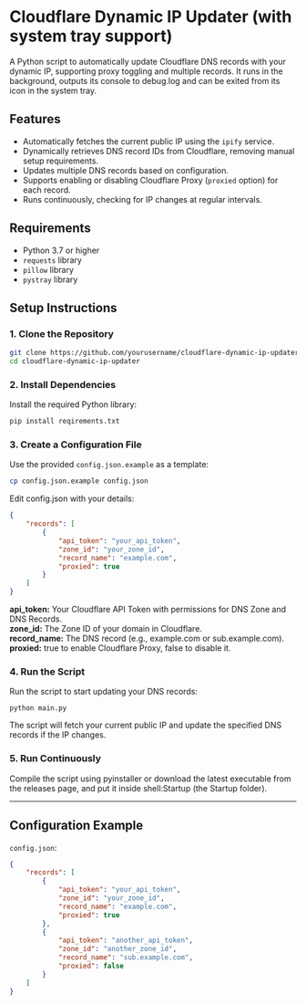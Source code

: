 # Cloudflare Dynamic IP Updater (with system tray support)
A Python script to automatically update Cloudflare DNS records with your dynamic IP, supporting proxy toggling and multiple records.
It runs in the background, outputs its console to debug.log and can be exited from its icon in the system tray.

## Features
- Automatically fetches the current public IP using the `ipify` service.
- Dynamically retrieves DNS record IDs from Cloudflare, removing manual setup requirements.
- Updates multiple DNS records based on configuration.
- Supports enabling or disabling Cloudflare Proxy (`proxied` option) for each record.
- Runs continuously, checking for IP changes at regular intervals.

## Requirements
- Python 3.7 or higher
- `requests` library
- `pillow` library
- `pystray` library

## Setup Instructions

### 1. Clone the Repository
```bash
git clone https://github.com/yourusername/cloudflare-dynamic-ip-updater.git
cd cloudflare-dynamic-ip-updater
```

### 2. Install Dependencies
Install the required Python library:
```bash
pip install reqirements.txt
```

### 3. Create a Configuration File
Use the provided `config.json.example` as a template:
```bash
cp config.json.example config.json
```
Edit config.json with your details:
```json
{
    "records": [
        {
            "api_token": "your_api_token",
            "zone_id": "your_zone_id",
            "record_name": "example.com",
            "proxied": true
        }
    ]
}
```
**api_token:** Your Cloudflare API Token with permissions for DNS Zone and DNS Records.<br>
**zone_id:** The Zone ID of your domain in Cloudflare.<br>
**record_name:** The DNS record (e.g., example.com or sub.example.com).<br>
**proxied:** true to enable Cloudflare Proxy, false to disable it.<br>

### 4. Run the Script
Run the script to start updating your DNS records:
```
python main.py
```
The script will fetch your current public IP and update the specified DNS records if the IP changes.

### 5. Run Continuously
Compile the script using pyinstaller or download the latest executable from the releases page, and put it inside shell:Startup (the Startup folder).

---
## Configuration Example
`config.json`:
```json
{
    "records": [
        {
            "api_token": "your_api_token",
            "zone_id": "your_zone_id",
            "record_name": "example.com",
            "proxied": true
        },
        {
            "api_token": "another_api_token",
            "zone_id": "another_zone_id",
            "record_name": "sub.example.com",
            "proxied": false
        }
    ]
}
```
